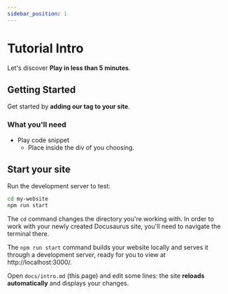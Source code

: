 ```yaml
---
sidebar_position: 1
---
```


# Tutorial Intro

Let's discover **Play in less than 5 minutes**.

## Getting Started

Get started by **adding our tag to your site**.

### What you'll need

- Play code snippet
  - Place inside the div of you choosing.

## Start your site

Run the development server to test:

```bash
cd my-website
npm run start
```

The `cd` command changes the directory you're working with. In order to work with your newly created Docusaurus site, you'll need to navigate the terminal there.

The `npm run start` command builds your website locally and serves it through a development server, ready for you to view at http://localhost:3000/.

Open `docs/intro.md` (this page) and edit some lines: the site **reloads automatically** and displays your changes.
